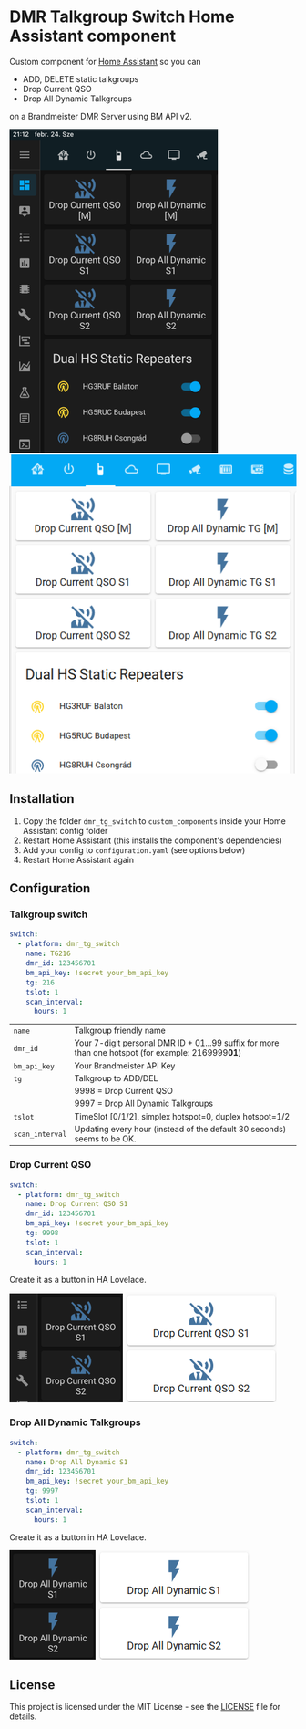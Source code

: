 # DMR Talkgroup Switch Home Assistant component

Custom component for [Home Assistant](https://homeassistant.io) so you can   
 - ADD, DELETE static talkgroups  
 - Drop Current QSO  
 - Drop All Dynamic Talkgroups 
 
on a Brandmeister DMR Server using BM API v2.   

![Screenshot](screenshot_2.png?raw=true)
![Screenshot](screenshot_1.png?raw=true)

## Installation

1. Copy the folder `dmr_tg_switch` to `custom_components` inside your Home Assistant config folder
2. Restart Home Assistant (this installs the component's dependencies)
3. Add your config to `configuration.yaml` (see options below)
4. Restart Home Assistant again

## Configuration

### Talkgroup switch
``` yaml
switch:
  - platform: dmr_tg_switch
    name: TG216
    dmr_id: 123456701                       
    bm_api_key: !secret your_bm_api_key     
    tg: 216                                 
    tslot: 1                                  
    scan_interval:                                
      hours: 1        
```     

|   |    |   
| :--- | :---- |  
|`name`       | Talkgroup friendly name |
|`dmr_id`     | Your 7-digit personal DMR ID + 01...99 suffix for more than one hotspot (for example: 2169999**01**) |   
|`bm_api_key` | Your Brandmeister API Key |
|`tg`         | Talkgroup to ADD/DEL |
|             | 9998 = Drop Current QSO | 
|             | 9997 = Drop All Dynamic Talkgroups | 
|`tslot` | TimeSlot [0/1/2], simplex hotspot=0, duplex hotspot=1/2 |   
|`scan_interval` | Updating every hour (instead of the default 30 seconds) seems to be OK. |  
    
        
### Drop Current QSO
``` yaml
switch:
  - platform: dmr_tg_switch
    name: Drop Current QSO S1
    dmr_id: 123456701                       
    bm_api_key: !secret your_bm_api_key     
    tg: 9998                                 
    tslot: 1                                  
    scan_interval:                                
      hours: 1        
``` 
Create it as a button in HA Lovelace.   

![Screenshot](drop_current_2.png?raw=true)
![Screenshot](drop_current_1.png?raw=true)



### Drop All Dynamic Talkgroups
``` yaml
switch:
  - platform: dmr_tg_switch
    name: Drop All Dynamic S1
    dmr_id: 123456701                       
    bm_api_key: !secret your_bm_api_key     
    tg: 9997                                 
    tslot: 1                                  
    scan_interval:                                
      hours: 1        
```  
    
Create it as a button in HA Lovelace.   
   
![Screenshot](drop_all_dynamic_2.png?raw=true)
![Screenshot](drop_all_dynamic_1.png?raw=true)

## License
This project is licensed under the MIT License - see the [LICENSE](LICENSE) file for details.
